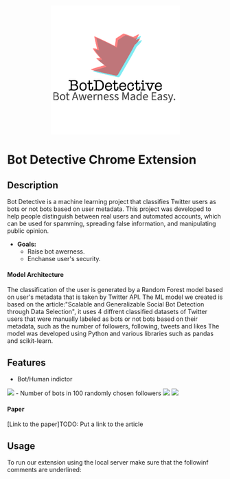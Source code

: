 <p align="center">
  <img src="extension/img/ex_img.png" width="300" />
</p>  

# Bot Detective Chrome Extension

## Description
Bot Detective is a machine learning project that classifies Twitter users as bots or not bots based on user metadata. This project was developed to help people distinguish between real users and automated accounts, which can be used for spamming, spreading false information, and manipulating public opinion.

- **Goals:**
  - Raise bot awerness.
  - Enchanse user's security.

#### Model Architecture
The classification of the user is generated by a Random Forest model based on user's metadata that is taken by Twitter API. 
The ML model we created is based on the article:"Scalable and Generalizable Social Bot Detection through Data Selection", it uses 4 diffrent classified datasets of Twitter users that were manually labeled as bots or not bots based on their metadata, such as the number of followers, following, tweets and likes
The model was developed using Python and various libraries such as pandas and scikit-learn. 

## Features

- Bot/Human indictor
<img src="https://github.com/stav-bentov/Twitter-Bot-Detector/blob/main/gifs/bots%20in%20reposted%20by.gif" width='500px'>
- Number of bots in 100 randomly chosen followers
<img src="https://github.com/stav-bentov/Twitter-Bot-Detector/blob/main/gifs/bot%20and%20followers.gif" width='500px'>
<img src="https://github.com/stav-bentov/Twitter-Bot-Detector/blob/main/gifs/all%20actions.gif" width='500px'>

#### Paper 
[Link to the paper]TODO: Put a link to the article

## Usage

To run our extension using the local server make sure that the followinf comments are underlined:

